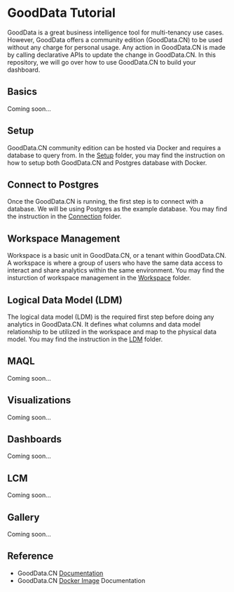 # GoodData Tutorial
GoodData is a great business intelligence tool for multi-tenancy use cases. However, GoodData offers a community edition (GoodData.CN) to be used without any charge for personal usage. Any action in GoodData.CN is made by calling declarative APIs to update the change in GoodData.CN. In this repository, we will go over how to use GoodData.CN to build your dashboard.

## Basics
Coming soon...

## Setup
GoodData.CN community edition can be hosted via Docker and requires a database to query from. In the [Setup](/Setup) folder, you may find the instruction on how to setup both GoodData.CN and Postgres database with Docker.

## Connect to Postgres
Once the GoodData.CN is running, the first step is to connect with a database. We will be using Postgres as the example database. You may find the instruction in the [Connection](/Connection) folder.

## Workspace Management
Workspace is a basic unit in GoodData.CN, or a tenant within GoodData.CN. A workspace is where a group of users who have the same data access to interact and share analytics within the same environment. You may find the insturction of workspace management in the [Workspace](/Workspace) folder.

## Logical Data Model (LDM)
The logical data model (LDM) is the required first step before doing any analytics in GoodData.CN. It defines what columns and data model relationship to be utilized in the workspace and map to the physical data model. You may find the instruction in the [LDM](/LDM) folder.

## MAQL
Coming soon...

## Visualizations
Coming soon...

## Dashboards
Coming soon...

## LCM
Coming soon...

## Gallery
Coming soon...

## Reference
* GoodData.CN <a href="https://www.gooddata.com/developers/cloud-native/doc/2.2/">
Documentation</a>
* GoodData.CN <a href="https://hub.docker.com/r/gooddata/gooddata-cn-ce">Docker Image</a> Documentation
